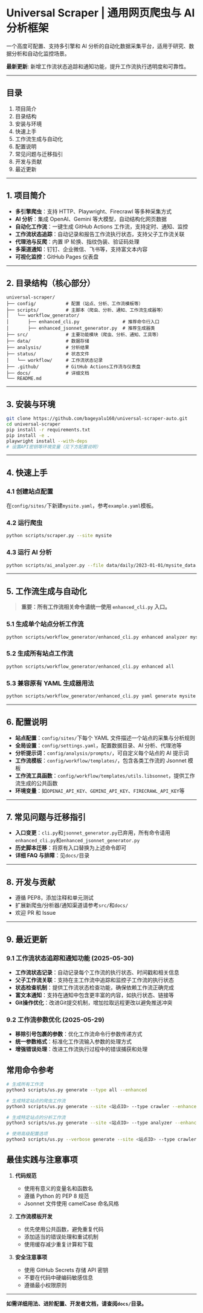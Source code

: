 # Universal Scraper | 通用网页爬虫与 AI 分析框架

一个高度可配置、支持多引擎和 AI 分析的自动化数据采集平台，适用于研究、数据分析和自动化监控场景。

**最新更新**: 新增工作流状态追踪和通知功能，提升工作流执行透明度和可靠性。

---

## 目录

1. 项目简介
2. 目录结构
3. 安装与环境
4. 快速上手
5. 工作流生成与自动化
6. 配置说明
7. 常见问题与迁移指引
8. 开发与贡献
9. 最近更新

---

## 1. 项目简介

- **多引擎爬虫**：支持 HTTP、Playwright、Firecrawl 等多种采集方式
- **AI 分析**：集成 OpenAI、Gemini 等大模型，自动结构化网页数据
- **自动化工作流**：一键生成 GitHub Actions 工作流，支持定时、通知、监控
- **工作流状态追踪**：自动记录和报告工作流执行状态，支持父子工作流关联
- **代理池与反爬**：内置 IP 轮换、指纹伪装、验证码处理
- **多渠道通知**：钉钉、企业微信、飞书等，支持富文本内容
- **可视化监控**：GitHub Pages 仪表盘

---

## 2. 目录结构（核心部分）

```
universal-scraper/
├── config/           # 配置（站点、分析、工作流模板等）
├── scripts/          # 主脚本（爬虫、分析、通知、工作流生成器等）
│   └── workflow_generator/
│       ├── enhanced_cli.py                # 推荐命令行入口
│       ├── enhanced_jsonnet_generator.py  # 推荐生成器类
├── src/              # 主要功能模块（爬虫、分析、通知、工具等）
├── data/             # 数据存储
├── analysis/         # 分析结果
├── status/           # 状态文件
│   └── workflow/     # 工作流状态记录
├── .github/          # GitHub Actions工作流与仪表盘
├── docs/             # 详细文档
└── README.md
```

---

## 3. 安装与环境

```bash
git clone https://github.com/bageyalu160/universal-scraper-auto.git
cd universal-scraper
pip install -r requirements.txt
pip install -e .
playwright install --with-deps
# 设置API密钥等环境变量（见下方配置说明）
```

---

## 4. 快速上手

### 4.1 创建站点配置

在`config/sites/`下新建`mysite.yaml`，参考`example.yaml`模板。

### 4.2 运行爬虫

```bash
python scripts/scraper.py --site mysite
```

### 4.3 运行 AI 分析

```bash
python scripts/ai_analyzer.py --file data/daily/2023-01-01/mysite_data.json --site mysite
```

---

## 5. 工作流生成与自动化

> **重要：所有工作流相关命令请统一使用 `enhanced_cli.py` 入口。**

### 5.1 生成单个站点分析工作流

```bash
python scripts/workflow_generator/enhanced_cli.py enhanced analyzer mysite
```

### 5.2 生成所有站点工作流

```bash
python scripts/workflow_generator/enhanced_cli.py enhanced all
```

### 5.3 兼容原有 YAML 生成器用法

```bash
python scripts/workflow_generator/enhanced_cli.py yaml generate mysite analyzer
```

---

## 6. 配置说明

- **站点配置**：`config/sites/`下每个 YAML 文件描述一个站点的采集与分析规则
- **全局设置**：`config/settings.yaml`，配置数据目录、AI 分析、代理池等
- **分析提示词**：`config/analysis/prompts/`，可自定义每个站点的 AI 提示词
- **工作流模板**：`config/workflow/templates/`，包含各类工作流的 Jsonnet 模板
- **工作流工具函数**：`config/workflow/templates/utils.libsonnet`，提供工作流生成的公共函数
- **环境变量**：如`OPENAI_API_KEY`、`GEMINI_API_KEY`、`FIRECRAWL_API_KEY`等

---

## 7. 常见问题与迁移指引

- **入口变更**：`cli.py`和`jsonnet_generator.py`已弃用，所有命令请用`enhanced_cli.py`和`enhanced_jsonnet_generator.py`
- **历史脚本迁移**：将原有入口替换为上述命令即可
- **详细 FAQ 与排障**：见`docs/`目录

---

## 8. 开发与贡献

- 遵循 PEP8，添加注释和单元测试
- 扩展新爬虫/分析器/通知渠道请参考`src/`和`docs/`
- 欢迎 PR 和 Issue

---

## 9. 最近更新

### 9.1 工作流状态追踪和通知功能 (2025-05-30)

- **工作流状态记录**：自动记录每个工作流的执行状态、时间戳和相关信息
- **父子工作流关联**：支持在主工作流中追踪和监控子工作流的执行状态
- **状态检查机制**：提供工作流状态检查功能，确保依赖工作流正确完成
- **富文本通知**：支持在通知中包含更丰富的内容，如执行状态、链接等
- **Git操作优化**：改进Git提交机制，增加拉取远程更改以避免推送冲突

### 9.2 工作流参数优化 (2025-05-29)

- **移除引号包裹的参数**：优化工作流命令行参数传递方式
- **统一参数格式**：标准化工作流输入参数的处理方式
- **增强错误处理**：改进工作流执行过程中的错误捕获和处理

## 常用命令参考

```bash
# 生成所有工作流
python3 scripts/us.py generate --type all --enhanced

# 生成特定站点的爬虫工作流
python3 scripts/us.py generate --site <站点ID> --type crawler --enhanced

# 生成特定站点的分析工作流
python3 scripts/us.py generate --site <站点ID> --type analyzer --enhanced

# 使用高级配置选项
python3 scripts/us.py --verbose generate --site <站点ID> --type crawler --enhanced --cache enable --timeout 60 --error-strategy tolerant
```

## 最佳实践与注意事项

1. **代码规范**
   - 使用有意义的变量名和函数名
   - 遵循 Python 的 PEP 8 规范
   - Jsonnet 文件使用 camelCase 命名风格

2. **工作流模板开发**
   - 优先使用公共函数，避免重复代码
   - 添加适当的错误处理和重试机制
   - 使用缓存减少重复计算和下载

3. **安全注意事项**
   - 使用 GitHub Secrets 存储 API 密钥
   - 不要在代码中硬编码敏感信息
   - 遵循最小权限原则

---

**如需详细用法、进阶配置、开发者文档，请查阅`docs/`目录。**
